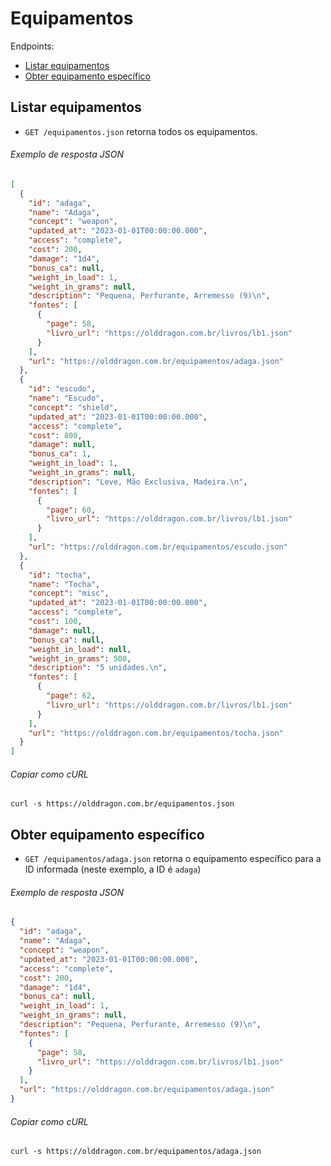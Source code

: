 Equipamentos
============

Endpoints:

- [Listar equipamentos](#listar-equipamentos)
- [Obter equipamento específico](#obter-equipamento-específico)

Listar equipamentos
--------------

- `GET /equipamentos.json` retorna todos os equipamentos.

###### Exemplo de resposta JSON
<!-- START equipment_index.json -->
```json
[
  {
    "id": "adaga",
    "name": "Adaga",
    "concept": "weapon",
    "updated_at": "2023-01-01T00:00:00.000",
    "access": "complete",
    "cost": 200,
    "damage": "1d4",
    "bonus_ca": null,
    "weight_in_load": 1,
    "weight_in_grams": null,
    "description": "Pequena, Perfurante, Arremesso (9)\n",
    "fontes": [
      {
        "page": 58,
        "livro_url": "https://olddragon.com.br/livros/lb1.json"
      }
    ],
    "url": "https://olddragon.com.br/equipamentos/adaga.json"
  },
  {
    "id": "escudo",
    "name": "Escudo",
    "concept": "shield",
    "updated_at": "2023-01-01T00:00:00.000",
    "access": "complete",
    "cost": 800,
    "damage": null,
    "bonus_ca": 1,
    "weight_in_load": 1,
    "weight_in_grams": null,
    "description": "Leve, Mão Exclusiva, Madeira.\n",
    "fontes": [
      {
        "page": 60,
        "livro_url": "https://olddragon.com.br/livros/lb1.json"
      }
    ],
    "url": "https://olddragon.com.br/equipamentos/escudo.json"
  },
  {
    "id": "tocha",
    "name": "Tocha",
    "concept": "misc",
    "updated_at": "2023-01-01T00:00:00.000",
    "access": "complete",
    "cost": 100,
    "damage": null,
    "bonus_ca": null,
    "weight_in_load": null,
    "weight_in_grams": 500,
    "description": "5 unidades.\n",
    "fontes": [
      {
        "page": 62,
        "livro_url": "https://olddragon.com.br/livros/lb1.json"
      }
    ],
    "url": "https://olddragon.com.br/equipamentos/tocha.json"
  }
]
```
<!-- END equipment_index.json -->
###### Copiar como cURL

``` shell
curl -s https://olddragon.com.br/equipamentos.json
```

Obter equipamento específico
------------------------

- `GET /equipamentos/adaga.json` retorna o equipamento específico para a ID informada (neste exemplo, a ID é `adaga`)

###### Exemplo de resposta JSON
<!-- START equipment_show.json -->
```json
{
  "id": "adaga",
  "name": "Adaga",
  "concept": "weapon",
  "updated_at": "2023-01-01T00:00:00.000",
  "access": "complete",
  "cost": 200,
  "damage": "1d4",
  "bonus_ca": null,
  "weight_in_load": 1,
  "weight_in_grams": null,
  "description": "Pequena, Perfurante, Arremesso (9)\n",
  "fontes": [
    {
      "page": 58,
      "livro_url": "https://olddragon.com.br/livros/lb1.json"
    }
  ],
  "url": "https://olddragon.com.br/equipamentos/adaga.json"
}
```
<!-- END equipment_show.json -->

###### Copiar como cURL

``` shell
curl -s https://olddragon.com.br/equipamentos/adaga.json
```
